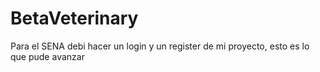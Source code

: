 # BetaVeterinary
Para el SENA debi hacer un login y un register de mi proyecto, esto es lo que pude avanzar
